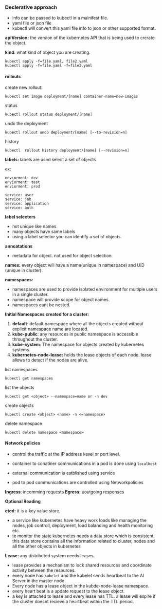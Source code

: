 

### Declerative approach


- info can be passed to kubectl in a mainifest file.
- yaml file or json file
- kubectl will convert this yaml file info to json or other supported format.


**apiVersion:** the version of the kubernetes API that is being used to crerate the object.

**kind:** what kind of object you are creating.


```
kubectl apply -f=file.yaml, file2.yaml
kubectl apply -f=file.yaml -f=file2.yaml
```


#### rollouts

create new rollout:

```
kubectl set image deployment/[name] container-name=new-images
```

status

```
kubectl rollout status deployment/[name]
```

undo the deployment

```
kubectl rollout undo deployment/[name] [--to-revision=n]
```

history

```
kubectl  rollout history deployment/[name] [--revision=n]
```

**labels:** labels are used select a set of objects


ex:

```
enviorment: dev
enviorment: test
enviorment: prod

service: user
service: job
service: application
service: auth
```

**label selectors** 

- not unique like names
- many objects have same labels
- using a label selector you can identify a set of objects.


**annoatations**

- metadata for object. not used for object selection

**names:** every object will have a name(unique in namespace) and UID (unique in cluster).

**namespaces:** 
- namespaces are used to provide isolated environment for multiple users in a single cluster.
- namespace will provide scope for object names.
- namespaces cant be nested.


**Initial Namespaces created for a cluster:**

1. **default**: default namespace where all the objects created without explicit namespace name are located.
2. **kube-public**: any resources in public  namespace is accessible throughout the cluster.
3. **kube-system**: The namespace for objects created by kubernetes systems.
4. **kubernetes-node-lease:** holds the lease objects of each node. lease allows to detect if the nodes are alive. 

list namespaces
```
kubectl get namespaces
```

list the objects
```
kubectl get <object> --namespace=name or -n dev
```

create objects
```
kubectl create <object> <name> -n <=namespace>
```

delete namespace

```
kubectl delete namespace <namespace>
```

#### Network policies


- control the traffic at the IP address kevel or port level.

- container to conatiner communications in a pod is done using `localhost`
- external communication is estblished using service
- pod to pod communications are controlled using Networkpolicies 


**Ingress**: incomming requests
**Egress**: uoutgoing responses



**Optional Reading**

**etcd:** it is a key value store.


- a service like kubernetes have heavy work loads like managing the nodes, job controll, deployment, load balanding and health monitoring etc.
- to monitor the state kubernetes needs a data store which is consistent. this data store contains all the information related to cluster, nodes and all the other objects in kubernetes


**Lease:** any distributed system needs leases.

- lease provides a mechanism to lock shared resources and coordinate activity between the resources.
- every node has `kubelet` and the kubelet sends heartbeat to the AI Server in the master node.
- Every node has a lease object in the kubde-node-lease namespace.
- every heart beat is a update request to the lease object.
- a key is attached to lease and every lease has TTL. a lease will expire if the cluster doesnt recieve a heartbeat within the TTL period.
